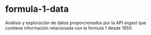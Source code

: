 # formula-1-data
Análisis y exploración de datos proporcionados por la API ergast que contiene información relacionada con la formula 1 desde 1950.
